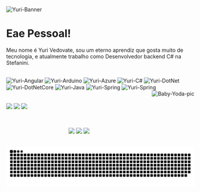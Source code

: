 <img align="center" alt="Yuri-Banner" src="https://media.licdn.com/dms/image/v2/D4D16AQHx72JLLId7Jw/profile-displaybackgroundimage-shrink_350_1400/profile-displaybackgroundimage-shrink_350_1400/0/1682118665015?e=1729728000&v=beta&t=aziAwgpqKxivSSrnoTunPHuru-eJl0Hih6dWHtGzrCQ">


# Eae Pessoal!

Meu nome é Yuri Vedovate, sou um eterno aprendiz que gosta muito de tecnologia, e atualmente trabalho como Desenvolvedor backend C# na Stefanini.

##

<div style="display: inline_block">
  <img align="center" alt="Yuri-Angular" height="30" width="40" src="https://cdn.jsdelivr.net/gh/devicons/devicon/icons/angularjs/angularjs-original.svg">
  <img align="center" alt="Yuri-Arduino" height="30" width="40" src="https://cdn.jsdelivr.net/gh/devicons/devicon/icons/arduino/arduino-original-wordmark.svg">
  <img align="center" alt="Yuri-Azure" height="30" width="40" src="https://cdn.jsdelivr.net/gh/devicons/devicon/icons/azure/azure-original.svg">
  <img align="center" alt="Yuri-C#" height="30" width="40" src="https://cdn.jsdelivr.net/gh/devicons/devicon/icons/csharp/csharp-original.svg">
  <img align="center" alt="Yuri-DotNet" height="30" width="40" src="https://cdn.jsdelivr.net/gh/devicons/devicon/icons/dot-net/dot-net-original.svg">
  <img align="center" alt="Yuri-DotNetCore" height="30" width="40" src="https://cdn.jsdelivr.net/gh/devicons/devicon/icons/dotnetcore/dotnetcore-original.svg">
  <img align="center" alt="Yuri-Java" height="30" width="40" src="https://cdn.jsdelivr.net/gh/devicons/devicon/icons/java/java-original.svg">
  <img align="center" alt="Yuri-Spring" height="30" width="40" src="https://cdn.jsdelivr.net/gh/devicons/devicon/icons/spring/spring-original.svg">
  <img align="center" alt="Yuri-Spring" height="30" width="40" src="https://cdn.jsdelivr.net/gh/devicons/devicon/icons/python/python-original.svg">
  <img align="right" alt="Baby-Yoda-pic" height="150" border-radius="360px" src="https://c.tenor.com/7rMJZKO5CYYAAAAC/baby-yoda-hi.gif">
</div><br>
  
<div><br>
  <a href="https://www.instagram.com/yuri_vedovate/" target="_blank"><img src="https://img.shields.io/badge/-Instagram-%23E4405F?style=for-the-badge&logo=instagram&logoColor=white" target="_blank"></a>
  <a href = "mailto:yurivedovate@hotmail.com"><img src="https://img.shields.io/badge/-Gmail-%23333?style=for-the-badge&logo=gmail&logoColor=white" target="_blank"></a>
  <a href="https://www.linkedin.com/in/yuri-de-jesus-morais-vedovate-5547661a8/" target="_blank"><img src="https://img.shields.io/badge/-LinkedIn-%230077B5?style=for-the-badge&logo=linkedin&logoColor=white" target="_blank"></a> 
</div><br>

##

<div style="display: inline_block" align ="center">
  <img Height="160em" src="https://github-readme-stats.vercel.app/api?username=YuriJesusVedovate&show_icons=true&hide_border=true&layout=compact&count_private=true&include_all_commits=true&theme=dracula"/>
  <img Height="160em" src="https://github-readme-stats.vercel.app/api/top-langs/?username=YuriJesusVedovate&show_icons=true&hide_border=true&layout=compact&langs_count=8&theme=dracula"/>	
  <img Height="318em" src="https://github-readme-streak-stats.herokuapp.com/?user=YuriJesusVedovate&show_icons=true&hide_border=true&count_private=true&include_all_commits=true&theme=dracula"/>
</div>

<picture align ="center">
  <source media="(prefers-color-scheme: dark)" srcset="https://raw.githubusercontent.com/YuriJesusVedovate/YuriJesusVedovate/output/github-contribution-grid-snake-dark.svg">
  <source media="(prefers-color-scheme: light)" srcset="https://raw.githubusercontent.com/YuriJesusVedovate/YuriJesusVedovate/output/github-contribution-grid-snake.svg">
  <img alt="github contribution grid snake animation" src="https://raw.githubusercontent.com/YuriJesusVedovate/YuriJesusVedovate/output/github-contribution-grid-snake.svg">
</picture>



